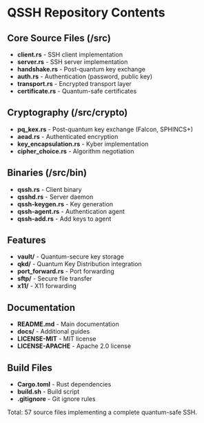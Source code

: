 # QSSH Repository Contents

## Core Source Files (/src)
- **client.rs** - SSH client implementation
- **server.rs** - SSH server implementation  
- **handshake.rs** - Post-quantum key exchange
- **auth.rs** - Authentication (password, public key)
- **transport.rs** - Encrypted transport layer
- **certificate.rs** - Quantum-safe certificates

## Cryptography (/src/crypto)
- **pq_kex.rs** - Post-quantum key exchange (Falcon, SPHINCS+)
- **aead.rs** - Authenticated encryption
- **key_encapsulation.rs** - Kyber implementation
- **cipher_choice.rs** - Algorithm negotiation

## Binaries (/src/bin)
- **qssh.rs** - Client binary
- **qsshd.rs** - Server daemon
- **qssh-keygen.rs** - Key generation
- **qssh-agent.rs** - Authentication agent
- **qssh-add.rs** - Add keys to agent

## Features
- **vault/** - Quantum-secure key storage
- **qkd/** - Quantum Key Distribution integration
- **port_forward.rs** - Port forwarding
- **sftp/** - Secure file transfer
- **x11/** - X11 forwarding

## Documentation
- **README.md** - Main documentation
- **docs/** - Additional guides
- **LICENSE-MIT** - MIT license
- **LICENSE-APACHE** - Apache 2.0 license

## Build Files
- **Cargo.toml** - Rust dependencies
- **build.sh** - Build script
- **.gitignore** - Git ignore rules

Total: 57 source files implementing a complete quantum-safe SSH.